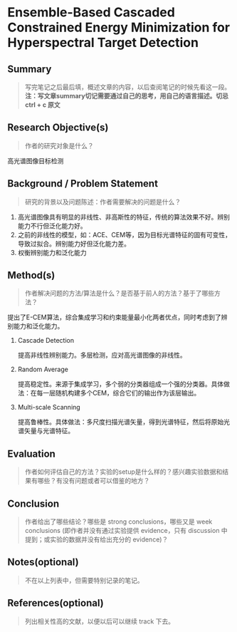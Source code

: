 # Ensemble-Based Cascaded Constrained Energy Minimization for Hyperspectral Target Detection

## Summary

>  写完笔记之后最后填，概述文章的内容，以后查阅笔记的时候先看这一段。**注：写文章summary切记需要通过自己的思考，用自己的语言描述。切忌 ctrl + c 原文**

## Research Objective(s)

> 作者的研究对象是什么？

高光谱图像目标检测

## Background / Problem Statement

> 研究的背景以及问题陈述：作者需要解决的问题是什么？

1. 高光谱图像具有明显的非线性、非高斯性的特征，传统的算法效果不好。辨别能力不行但泛化能力好。
2. 之前的非线性的模型，如：ACE、CEM等，因为目标光谱特征的固有可变性，导致过拟合。辨别能力好但泛化能力差。
3. 权衡辨别能力和泛化能力

## Method(s)

> 作者解决问题的方法/算法是什么？是否基于前人的方法？基于了哪些方法？

提出了E-CEM算法，综合集成学习和约束能量最小化两者优点，同时考虑到了辨别能力和泛化能力。

1. Cascade Detection

   提高非线性辨别能力。多层检测，应对高光谱图像的非线性。

2. Random Average

   提高稳定性。来源于集成学习，多个弱的分类器组成一个强的分类器。具体做法：在每一层随机构建多个CEM，综合它们的输出作为该层输出。

3. Multi-scale Scanning

   提高鲁棒性。具体做法：多尺度扫描光谱矢量，得到光谱特征，然后将原始光谱矢量与光谱特征。

## Evaluation

> 作者如何评估自己的方法？实验的setup是什么样的？感兴趣实验数据和结果有哪些？有没有问题或者可以借鉴的地方？

## Conclusion

> 作者给出了哪些结论？哪些是 strong conclusions，哪些又是 week conclusions (即作者并没有通过实验提供 evidence，只有 discussion 中提到；或实验的数据并没有给出充分的 evidence)？

## Notes(optional)

> 不在以上列表中，但需要特别记录的笔记。

## References(optional)

> 列出相关性高的文献，以便以后可以继续 track 下去。